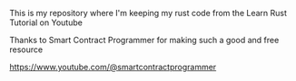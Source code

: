 This is my repository where I'm keeping my rust code from the Learn Rust Tutorial on Youtube

Thanks to Smart Contract Programmer for making such a good and free resource

https://www.youtube.com/@smartcontractprogrammer
